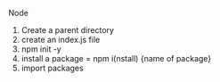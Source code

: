Node
1) Create a parent directory
1) create an index.js file
2) npm init -y
3) install a package = npm i(nstall) {name of package}
4) import packages